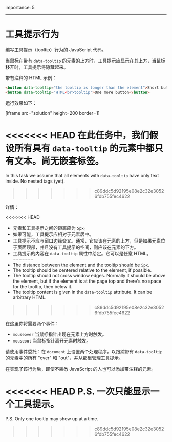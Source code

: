 importance: 5

---

# 工具提示行为

编写工具提示（tooltip）行为的 JavaScript 代码。

当鼠标在带有 `data-tooltip` 的元素的上方时，工具提示应显示在其上方，当鼠标移开时，工具提示将隐藏起来。

带有注释的 HTML 示例：
```html
<button data-tooltip="the tooltip is longer than the element">Short button</button>
<button data-tooltip="HTML<br>tooltip">One more button</button>
```

运行效果如下：

[iframe src="solution" height=200 border=1]

<<<<<<< HEAD
在此任务中，我们假设所有具有 `data-tooltip` 的元素中都只有文本。尚无嵌套标签。
=======
In this task we assume that all elements with `data-tooltip` have only text inside. No nested tags (yet).
>>>>>>> c89ddc5d92195e08e2c32e30526fdb755fec4622

详情：

<<<<<<< HEAD
- 元素和工具提示之间的距离应为 `5px`。
- 如果可能，工具提示应相对于元素居中。
- 工具提示不应与窗口边缘交叉。通常，它应该在元素的上方，但是如果元素位于页面顶部，并且没有工具提示的空间，则应该在元素的下方。
- 工具提示的内容在 `data-tooltip` 属性中给定。它可以是任意 HTML。
=======
- The distance between the element and the tooltip should be `5px`.
- The tooltip should be centered relative to the element, if possible.
- The tooltip should not cross window edges. Normally it should be above the element, but if the element is at the page top and there's no space for the tooltip, then below it.
- The tooltip content is given in the `data-tooltip` attribute. It can be arbitrary HTML.
>>>>>>> c89ddc5d92195e08e2c32e30526fdb755fec4622

在这里你将需要两个事件：
- `mouseover` 当鼠标指针出现在元素上方时触发。
- `mouseout` 当鼠标指针离开元素时触发。

请使用事件委托：在 `document` 上设置两个处理程序，以跟踪带有 `data-tooltip` 的元素中的所有 "over" 和 "out"，并从那里管理工具提示。

在实现了该行为后，即使不熟悉 JavaScript 的人也可以添加带注释的元素。

<<<<<<< HEAD
P.S. 一次只能显示一个工具提示。
=======
P.S. Only one tooltip may show up at a time.
>>>>>>> c89ddc5d92195e08e2c32e30526fdb755fec4622
